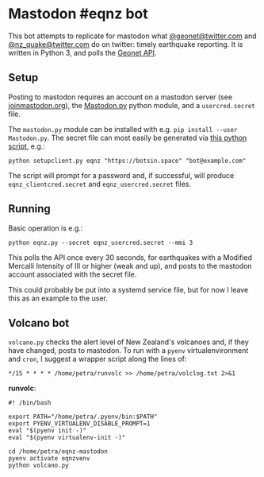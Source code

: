 # Mastodon #eqnz bot

This bot attempts to replicate for mastodon what [@geonet@twitter.com](https://twitter.com/geonet) and [@nz_quake@twitter.com](https://twitter.com/nz_quake) do on twitter: timely earthquake reporting. It is written in Python 3, and polls the [Geonet API](https://api.geonet.org.nz/).

## Setup

Posting to mastodon requires an account on a mastodon server (see [joinmastodon.org](https://joinmastodon.org/)), the [Mastodon.py](https://github.com/halcy/Mastodon.py) python module, and a `usercred.secret` file.

The `mastodon.py` module can be installed with e.g. `pip install --user Mastodon.py`. The secret file can most easily be generated via [this python script](https://gist.github.com/PetraOleum/5ebe6f0cc238df56615d086fc061eb14), e.g.:

```
python setupclient.py eqnz "https://botsin.space" "bot@example.com"
```

The script will prompt for a password and, if successful, will produce `eqnz_clientcred.secret` and `eqnz_usercred.secret` files.

## Running

Basic operation is e.g.:

```
python eqnz.py --secret eqnz_usercred.secret --mmi 3
```

This polls the API once every 30 seconds, for earthquakes with a Modified Mercalli Intensity of III or higher (weak and up), and posts to the mastodon account associated with the secret file.

This could probably be put into a systemd service file, but for now I leave this as an example to the user.

## Volcano bot

`volcano.py` checks the alert level of New Zealand's volcanoes and, if they have changed, posts to mastodon. To run with a `pyenv` virtualenvironment and `cron`, I suggest a wrapper script along the lines of:

```
*/15 * * * * /home/petra/runvolc >> /home/petra/volclog.txt 2>&1
```

**runvolc**:

```
#! /bin/bash

export PATH="/home/petra/.pyenv/bin:$PATH"
export PYENV_VIRTUALENV_DISABLE_PROMPT=1
eval "$(pyenv init -)"
eval "$(pyenv virtualenv-init -)"

cd /home/petra/eqnz-mastodon
pyenv activate eqnzvenv
python volcano.py
```

